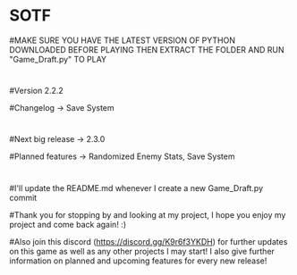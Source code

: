 # SOTF

#MAKE SURE YOU HAVE THE LATEST VERSION OF PYTHON DOWNLOADED BEFORE PLAYING
THEN EXTRACT THE FOLDER AND RUN "Game_Draft.py" TO PLAY
#
#Version 2.2.2

#Changelog -> Save System
#
#Next big release -> 2.3.0

#Planned features -> Randomized Enemy Stats, Save System
#
#I'll update the README.md whenever I create a new Game_Draft.py commit

#Thank you for stopping by and looking at my project, I hope you enjoy my project and come back again! :)

#Also join this discord (https://discord.gg/K9r6f3YKDH) for further updates on this game as well as any other projects I may start! I also give further information on planned and upcoming features for every new release!
